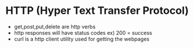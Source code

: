 # HTTP (Hyper Text Transfer Protocol)
* get,post,put,delete are http verbs
* http responses will have status codes ex) 200 = success
* curl is a http client utility used for getting the webpages
    
